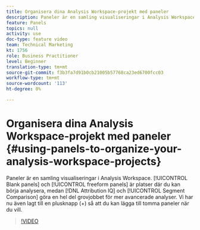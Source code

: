 ```yaml
---
title: Organisera dina Analysis Workspace-projekt med paneler
description: Paneler är en samling visualiseringar i Analysis Workspace. Tomma paneler och frihandspaneler är platser där du kan börja analysera, medan Attribution IQ- och segmentjämförelser gör en stor del av arbetet för mer avancerade analyser. Vi har nu även lagt till en plusknapp (+) så att du kan lägga till tomma paneler när du vill.
feature: Panels
topics: null
activity: use
doc-type: feature video
team: Technical Marketing
kt: 1756
role: Business Practitioner
level: Beginner
translation-type: tm+mt
source-git-commit: f3b3fa7d91b0cb21005b57768ca23ed6700fcc03
workflow-type: tm+mt
source-wordcount: '113'
ht-degree: 0%

---
```



# Organisera dina Analysis Workspace-projekt med paneler {#using-panels-to-organize-your-analysis-workspace-projects}

Paneler är en samling visualiseringar i Analysis Workspace. [!UICONTROL Blank panels] och  [!UICONTROL freeform panels] är platser där du kan börja analysera, medan  [!DNL Attribution IQ] och  [!UICONTROL Segment Comparison] göra en hel del grovjobbet för mer avancerade analyser. Vi har nu även lagt till en plusknapp (+) så att du kan lägga till tomma paneler när du vill.

>[!VIDEO](https://video.tv.adobe.com/v/23388/?quality=12)
